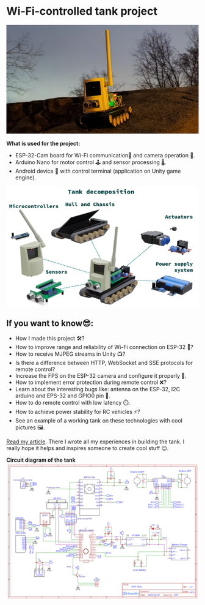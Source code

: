 # Wi-Fi-controlled tank project

![](./Pictures/main.jpg)

**What is used for the project:**
 - ESP-32-Cam board for Wi-Fi communication📡  and camera operation 🎥.
 - Arduino Nano for motor control 🕹️ and sensor processing 🌡️.
 - Android device 📱 with control terminal (application on Unity game engine).

![](./Pictures/decompose.jpg)

## If you want to know😎:

 - How I made this project 🛠️?
 - How to improve range and reliability of Wi-Fi connection on ESP-32 🚀?
 - How to receive MJPEG streams in Unity 📺?
 - Is there a difference between HTTP, WebSocket and SSE protocols for remote control?
 - Increase the FPS on the ESP-32 camera and configure it properly 🚀.
 - How to implement error protection during remote control ❌?
 - Learn about the interesting bugs like: antenna on the ESP-32, I2C arduino and EPS-32 and GPIO0 pin 🐞.
 - How to do remote control with low latency ⏱️.
 - How to achieve power stability for RC vehicles ⚡?
 - See an example of a working tank on these technologies with cool pictures 🖼️.

[Read my article](https://www.hackster.io/twfi/how-to-create-a-wi-fi-tank-with-a-camera-c17e5e). There I wrote all my experiences in building the tank. I really hope it helps and inspires someone to create cool stuff 😉.


**Circuit diagram of the tank**
![](./Pictures/shematic.png)
